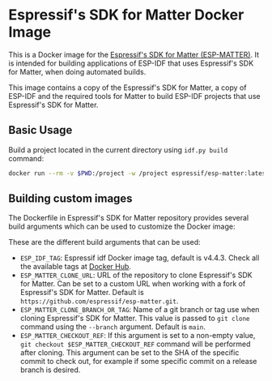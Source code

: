 # Espressif's SDK for Matter Docker Image

This is a Docker image for the [Espressif's SDK for Matter (ESP-MATTER)](https://github.com/espressif/esp-matter). It is intended for building applications of ESP-IDF that uses Espressif's SDK for Matter, when doing automated builds.

This image contains a copy of the Espressif's SDK for Matter, a copy of ESP-IDF and the required tools for Matter to build ESP-IDF projects that use Espressif's SDK for Matter.

## Basic Usage

Build a project located in the current directory using `idf.py build` command:

```bash
docker run --rm -v $PWD:/project -w /project espressif/esp-matter:latest idf.py build
```
## Building custom images

The Dockerfile in Espressif's SDK for Matter repository provides several build arguments which can be used to customize the Docker image:

These are the different build arguments that can be used:
- ``ESP_IDF_TAG``: Espressif idf Docker image tag, default is v4.4.3. Check all the available tags at [Docker Hub](https://hub.docker.com/r/espressif/idf/tags).
- ``ESP_MATTER_CLONE_URL``: URL of the repository to clone Espressif's SDK for Matter. Can be set to a custom URL when working with a fork of Espressif's SDK for Matter. Default is ``https://github.com/espressif/esp-matter.git``.
- ``ESP_MATTER_CLONE_BRANCH_OR_TAG``: Name of a git branch or tag use when cloning Espressif's SDK for Matter. This value is passed to ``git clone`` command using the ``--branch`` argument. Default is ``main``.
- ``ESP_MATTER_CHECKOUT_REF``: If this argument is set to a non-empty value, ``git checkout $ESP_MATTER_CHECKOUT_REF`` command will be performed after cloning. This argument can be set to the SHA of the specific commit to check out, for example if some specific commit on a release branch is desired.
